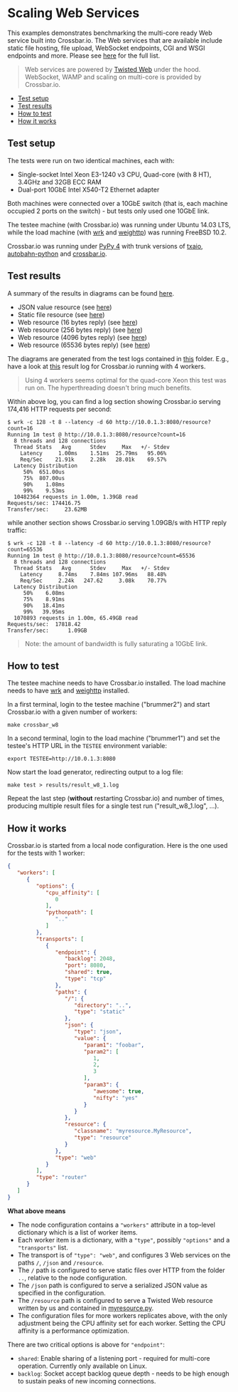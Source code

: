 # Scaling Web Services

This examples demonstrates benchmarking the multi-core ready Web service built into Crossbar.io. The Web services that are available include static file hosting, file upload, WebSocket endpoints, CGI and WSGI endpoints and more. Please see [here](http://crossbar.io/docs/Web-Services/) for the full list.

> Web services are powered by [Twisted Web](http://twistedmatrix.com/documents/current/web/howto/using-twistedweb.html) under the hood. WebSocket, WAMP and scaling on multi-core is provided by Crossbar.io.

* [Test setup](#test-setup)
* [Test results](#test-results)
* [How to test](#how-to-test)
* [How it works](#how-ot-works)


## Test setup

The tests were run on two identical machines, each with:

* Single-socket Intel Xeon E3-1240 v3 CPU, Quad-core (with 8 HT), 3.4GHz and 32GB ECC RAM
* Dual-port 10GbE Intel X540-T2 Ethernet adapter

Both machines were connected over a 10GbE switch (that is, each machine occupied 2 ports on the switch) - but tests only used one 10GbE link.

The testee machine (with Crossbar.io) was running under Ubuntu 14.03 LTS, while the load machine (with [wrk](https://github.com/wg/wrk) and [weighttp](https://github.com/lighttpd/weighttp)) was running FreeBSD 10.2.

Crossbar.io was running under [PyPy 4](http://pypy.org/) with trunk versions of [txaio](https://github.com/crossbario/txaio), [autobahn-python](https://github.com/crossbario/autobahn-python) and [crossbar.io](https://github.com/crossbario/crossbar).


## Test results

A summary of the results in diagrams can be found [here](https://github.com/crossbario/crossbarexamples/raw/master/benchmark/web/results/results.pdf).

* JSON value resource (see [here](http://crossbar.io/docs/JSON-Value-Service/))
* Static file resource (see [here](http://crossbar.io/docs/Static-Web-Service/))
* Web resource (16 bytes reply) (see [here](https://github.com/crossbario/crossbarexamples/blob/master/benchmark/web/myresource.py))
* Web resource (256 bytes reply) (see [here](https://github.com/crossbario/crossbarexamples/blob/master/benchmark/web/myresource.py))
* Web resource (4096 bytes reply) (see [here](https://github.com/crossbario/crossbarexamples/blob/master/benchmark/web/myresource.py))
* Web resource (65536 bytes reply) (see [here](https://github.com/crossbario/crossbarexamples/blob/master/benchmark/web/myresource.py))

The diagrams are generated from the test logs contained in [this](./results) folder. E.g., have a look at [this](https://github.com/crossbario/crossbarexamples/blob/master/benchmark/web/results/result_w4_2.log) result log for Crossbar.io running with 4 workers.

> Using 4 workers seems optimal for the quad-core Xeon this test was run on. The hyperthreading doesn't bring much benefits.

Within above log, you can find a log section showing Crossbar.io serving 174,416 HTTP requests per second:

```console
$ wrk -c 128 -t 8 --latency -d 60 http://10.0.1.3:8080/resource?count=16
Running 1m test @ http://10.0.1.3:8080/resource?count=16
  8 threads and 128 connections
  Thread Stats   Avg      Stdev     Max   +/- Stdev
    Latency     1.00ms    1.51ms  25.79ms   95.06%
    Req/Sec    21.91k     2.28k   28.01k    69.57%
  Latency Distribution
     50%  651.00us
     75%  807.00us
     90%    1.08ms
     99%    9.53ms
  10482364 requests in 1.00m, 1.39GB read
Requests/sec: 174416.75
Transfer/sec:     23.62MB
```

while another section shows Crossbar.io serving 1.09GB/s with HTTP reply traffic:


```console
$ wrk -c 128 -t 8 --latency -d 60 http://10.0.1.3:8080/resource?count=65536
Running 1m test @ http://10.0.1.3:8080/resource?count=65536
  8 threads and 128 connections
  Thread Stats   Avg      Stdev     Max   +/- Stdev
    Latency     8.74ms    7.84ms 107.96ms   88.48%
    Req/Sec     2.24k   247.62     3.08k    70.77%
  Latency Distribution
     50%    6.08ms
     75%    8.91ms
     90%   18.41ms
     99%   39.95ms
  1070893 requests in 1.00m, 65.49GB read
Requests/sec:  17818.42
Transfer/sec:      1.09GB
```

> Note: the amount of bandwidth is fully saturating a 10GbE link.


## How to test

The testee machine needs to have Crossbar.io installed. The load machine needs to have [wrk](https://github.com/wg/wrk) and [weighttp](https://github.com/lighttpd/weighttp) installed.

In a first terminal, login to the testee machine ("brummer2") and start Crossbar.io with a given number of workers:

```
make crossbar_w8
```

In a second terminal, login to the load machine ("brummer1") and set the testee's HTTP URL in the `TESTEE` environment variable:

```
export TESTEE=http://10.0.1.3:8080
```

Now start the load generator, redirecting output to a log file:

```
make test > results/result_w8_1.log
```

Repeat the last step (**without** restarting Crossbar.io) and number of times, producing multiple result files for a single test run ("result_w8_1.log", ...).


## How it works

Crossbar.io is started from a local node configuration. Here is the one used for the tests with 1 worker:

```json
{
   "workers": [
      {
         "options": {
            "cpu_affinity": [
               0
            ],
            "pythonpath": [
               ".."
            ]
         },
         "transports": [
            {
               "endpoint": {
                  "backlog": 2048,
                  "port": 8080,
                  "shared": true,
                  "type": "tcp"
               },
               "paths": {
                  "/": {
                     "directory": "..",
                     "type": "static"
                  },
                  "json": {
                     "type": "json",
                     "value": {
                        "param1": "foobar",
                        "param2": [
                           1,
                           2,
                           3
                        ],
                        "param3": {
                           "awesome": true,
                           "nifty": "yes"
                        }
                     }
                  },
                  "resource": {
                     "classname": "myresource.MyResource",
                     "type": "resource"
                  }
               },
               "type": "web"
            }
         ],
         "type": "router"
      }
   ]
}
```

**What above means**

* The node configuration contains a `"workers"` attribute in a top-level dictionary which is a list of worker items.
* Each worker item is a dictionary, with a `"type"`, possibly `"options"` and a `"transports"` list.
* The transport is of `"type": "web"`, and configures 3 Web services on the paths `/`, `/json` and `/resource`.
* The `/` path is configured to serve static files over HTTP from the folder `..`, relative to the node configuration.
* The `/json` path is configured to serve a serialized JSON value as specified in the configuration.
* The `/resource` path is configured to serve a Twisted Web resource written by us and contained in [myresource.py](myresource.py).
* The configuration files for more workers replicates above, with the only adjustment being the CPU affinity set for each worker. Setting the CPU affinity is a performance optimization.

There are two critical options is above for `"endpoint"`:

* `shared`: Enable sharing of a listening port - required for multi-core operation. Currently only available on Linux.
* `backlog`: Socket accept backlog queue depth - needs to be high enough to sustain peaks of new incoming connections.
